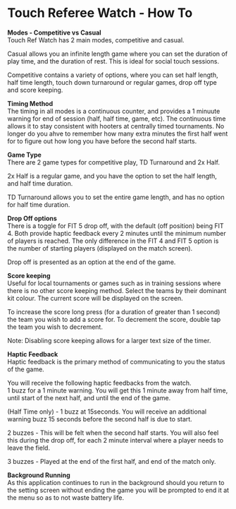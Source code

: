 # Touch Referee Watch - How To

**Modes - Competitive vs Casual**  
Touch Ref Watch has 2 main modes, competitive and casual.  
  
Casual allows you an infinite length game where you can set the duration of play time, and the duration of rest.  This is ideal for social touch sessions.  
  
Competitive contains a variety of options, where you can set half length, half time length, touch down turnaround or regular games, drop off type and score keeping.  
  
**Timing Method**  
The timing in all modes is a continuous counter, and provides a 1 minuute warning for end of session (half, half time, game, etc).  The continuous time allows it to stay consistent with hooters at centrally timed tournaments.  No longer do you ahve to remember how many extra minutes the first half went for to figure out how long you have before the second half starts.  
  
**Game Type**  
There are 2 game types for competitive play, TD Turnaround and 2x Half.  
  
2x Half is a regular game, and you have the option to set the half length, and half time duration.  
  
TD Turnaround allows you to set the entire game length, and has no option for half time duration.  
  
**Drop Off options**  
There is a toggle for FIT 5 drop off, with the default (off position) being FIT 4.  Both provide haptic feedback every 2 minutes until the minimum number of players is reached.  The only difference in the FIT 4 and FIT 5 option is the number of starting players (displayed on the match screen).  
  
Drop off is presented as an option at the end of the game.  
  
**Score keeping**  
Useful for local tournaments or games such as in training sessions where there is no other score keeping method.  Select the teams by their dominant kit colour.  The current score will be displayed on the screen.  
  
To increase the score long press (for a duration of greater than 1 second) the team you wish to add a score for.  To decrement the score, double tap the team you wish to decrement.  
  
Note: Disabling score keeping allows for a larger text size of the timer.  
  
**Haptic Feedback**  
Haptic feedback is the primary method of communicating to you the status of the game.  
  
You will receive the following haptic feedbacks from the watch.  
1 buzz for a 1 minute warning.  You will get this 1 minute away from half time, until start of the next half, and until the end of the game.  
  
(Half Time only) - 1 buzz at 15seconds.  You will receive an additional warning buzz 15 seconds before the second half is due to start.  
  
2 buzzes - This will be felt when the second half starts.  You will also feel this during the drop off, for each 2 minute interval where a player needs to leave the field.  
  
3 buzzes - Played at the end of the first half, and end of the match only.  
  
**Background Running**  
As this application continues to run in the background should you return to the setting screen without ending the game you will be prompted to end it at the menu so as to not waste battery life.